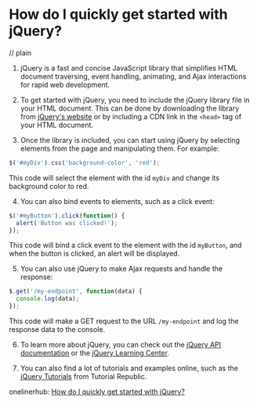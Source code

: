 # How do I quickly get started with jQuery?
// plain

1. jQuery is a fast and concise JavaScript library that simplifies HTML document traversing, event handling, animating, and Ajax interactions for rapid web development.

2. To get started with jQuery, you need to include the jQuery library file in your HTML document. This can be done by downloading the library from [jQuery's website](https://jquery.com/download/) or by including a CDN link in the `<head>` tag of your HTML document.

3. Once the library is included, you can start using jQuery by selecting elements from the page and manipulating them. For example:

```javascript
$('#myDiv').css('background-color', 'red');
```

This code will select the element with the id `myDiv` and change its background color to red.

4. You can also bind events to elements, such as a click event:

```javascript
$('#myButton').click(function() {
  alert('Button was clicked!');
});
```

This code will bind a click event to the element with the id `myButton`, and when the button is clicked, an alert will be displayed.

5. You can also use jQuery to make Ajax requests and handle the response:

```javascript
$.get('/my-endpoint', function(data) {
  console.log(data);
});
```

This code will make a GET request to the URL `/my-endpoint` and log the response data to the console.

6. To learn more about jQuery, you can check out the [jQuery API documentation](https://api.jquery.com/) or the [jQuery Learning Center](https://learn.jquery.com/).

7. You can also find a lot of tutorials and examples online, such as the [jQuery Tutorials](https://www.tutorialrepublic.com/jquery-tutorial/) from Tutorial Republic.

onelinerhub: [How do I quickly get started with jQuery?](https://onelinerhub.com/jquery/how-do-i-quickly-get-started-with-jquery)